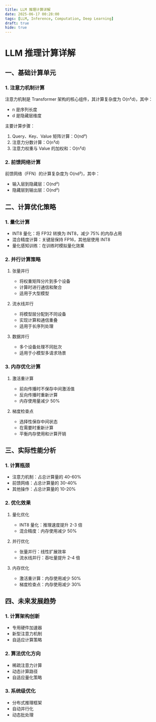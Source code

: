 ```yaml
---
title: LLM 推理计算详解
date: 2025-06-17 00:28:00
tags: [LLM, Inference, Computation, Deep Learning]
draft: true
hide: true
---
```



# LLM 推理计算详解

## 一、基础计算单元

### 1. 注意力机制计算
注意力机制是 Transformer 架构的核心组件，其计算复杂度为 O(n²d)，其中：
- n 是序列长度
- d 是隐藏层维度

主要计算步骤：
1. Query、Key、Value 矩阵计算：O(nd²)
2. 注意力分数计算：O(n²d)
3. 注意力权重与 Value 的加权和：O(n²d)

### 2. 前馈网络计算
前馈网络（FFN）的计算复杂度为 O(nd²)，其中：
- 输入层到隐藏层：O(nd²)
- 隐藏层到输出层：O(nd²)

## 二、计算优化策略

### 1. 量化计算
- INT8 量化：将 FP32 转换为 INT8，减少 75% 的内存占用
- 混合精度计算：关键层保持 FP16，其他层使用 INT8
- 量化感知训练：在训练时模拟量化效果

### 2. 并行计算策略
1. 张量并行
   - 将权重矩阵分片到多个设备
   - 计算时进行通信和聚合
   - 适用于大型模型

2. 流水线并行
   - 将模型层分配到不同设备
   - 实现计算和通信重叠
   - 适用于长序列处理

3. 数据并行
   - 多个设备处理不同批次
   - 适用于小模型多请求场景

### 3. 内存优化计算
1. 激活重计算
   - 前向传播时不保存中间激活值
   - 反向传播时重新计算
   - 内存使用量减少 50%

2. 梯度检查点
   - 选择性保存中间状态
   - 在需要时重新计算
   - 平衡内存使用和计算开销

## 三、实际性能分析

### 1. 计算瓶颈
- 注意力机制：占总计算量的 40-60%
- 前馈网络：占总计算量的 30-40%
- 其他操作：占总计算量的 10-20%

### 2. 优化效果
1. 量化优化
   - INT8 量化：推理速度提升 2-3 倍
   - 混合精度：内存使用减少 50%

2. 并行优化
   - 张量并行：线性扩展效率
   - 流水线并行：吞吐量提升 2-4 倍

3. 内存优化
   - 激活重计算：内存使用减少 50%
   - 梯度检查点：内存使用减少 30%

## 四、未来发展趋势

### 1. 计算架构创新
- 专用硬件加速器
- 新型注意力机制
- 自适应计算策略

### 2. 算法优化方向
- 稀疏注意力计算
- 动态计算路径
- 自适应量化策略

### 3. 系统级优化
- 分布式推理框架
- 自动并行化
- 动态批处理 